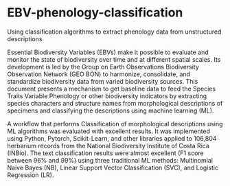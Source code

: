 # EBV-phenology-classification
Using classification algorithms to extract phenology data from unstructured descriptions

Essential Biodiversity Variables (EBVs) make it possible to evaluate and monitor the state of biodiversity over time and at different spatial scales. Its development is led by the Group on Earth Observations Biodiversity Observation Network (GEO BON) to harmonize, consolidate, and standardize biodiversity data from varied biodiversity sources. This document presents a mechanism to get baseline data to feed the Species Traits Variable Phenology or other biodiversity indicators by extracting species characters and structure names from morphological descriptions of specimens and classifying the descriptions using machine learning (ML).  

A workflow that performs Classification of morphological descriptions using ML algorithms was evaluated with excellent results. It was implemented using Python, Pytorch, Scikit-Learn, and other libraries applied to 106,804 herbarium records from the National Biodiversity Institute of Costa Rica (INBio). The text classification results were almost excellent (F1 score between 96% and 99%) using three traditional ML methods: Multinomial Naive Bayes (NB), Linear Support Vector Classification (SVC), and Logistic Regression (LR). 
